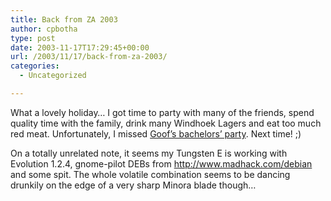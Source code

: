 ```yaml
---
title: Back from ZA 2003
author: cpbotha
type: post
date: 2003-11-17T17:29:45+00:00
url: /2003/11/17/back-from-za-2003/
categories:
  - Uncategorized

---
```

What a lovely holiday&#8230; I got time to party with many of the friends, spend quality time with the family, drink many Windhoek Lagers and eat too much red meat. Unfortunately, I missed [Goof&#8217;s bachelors&#8217; party][1]. Next time! ;)

On a totally unrelated note, it seems my Tungsten E is working with Evolution 1.2.4, gnome-pilot DEBs from <http://www.madhack.com/debian> and some spit. The whole volatile combination seems to be dancing drunkily on the edge of a very sharp Minora blade though&#8230;

 [1]: http://cpbotha.net/weblogs/goof/archives/001000.html